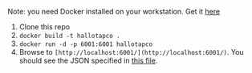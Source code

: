 Note: you need Docker installed on your workstation. Get it [here](https://www.docker.com/products/docker#/)

1. Clone this repo
2. `docker build -t hallotapco .`
3. `docker run -d -p 6001:6001 hallotapco`
4. Browse to `[http://localhost:6001/](http://localhost:6001/)`. You should see the JSON specified in [this file](https://github.com/flacito/hallotapco/blob/master/Modules/HomeModule.cs).
